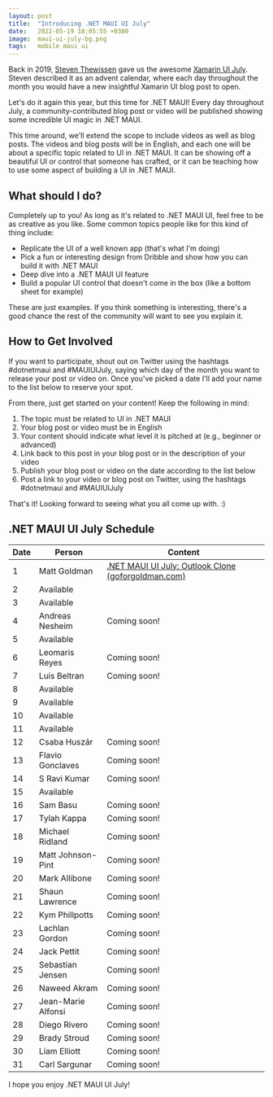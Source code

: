 ```yaml
---
layout: post
title:  "Introducing .NET MAUI UI July"
date:   2022-05-19 18:05:55 +0300
image:  maui-ui-july-bg.png
tags:   mobile maui ui
---
```


Back in 2019, [Steven Thewissen](https://thewissen.io/) gave us the awesome [Xamarin UI July](https://thewissen.io/introducing-xamarin-ui-july/). Steven described it as an advent calendar, where each day throughout the month you would have a new insightful Xamarin UI blog post to open.

Let's do it again this year, but this time for .NET MAUI! Every day throughout July, a community-contributed blog post or video will be published showing some incredible UI magic in .NET MAUI. 

This time around, we'll extend the scope to include videos as well as blog posts. The videos and blog posts will be in English, and each one will be about a specific topic related to UI in .NET MAUI. It can be showing off a beautiful UI or control that someone has crafted, or it can be teaching how to use some aspect of building a UI in .NET MAUI.

## What should I do?
Completely up to you! As long as it's related to .NET MAUI UI, feel free to be as creative as you like. Some common topics people like for this kind of thing include:

* Replicate the UI of a well known app (that's what I'm doing)
* Pick a fun or interesting design from Dribble and show how you can build it with .NET MAUI
* Deep dive into a .NET MAUI UI feature
* Build a popular UI control that doesn't come in the box (like a bottom sheet for example)

These are just examples. If you think something is interesting, there's a good chance the rest of the community will want to see you explain it.


## How to Get Involved
If you want to participate, shout out on Twitter using the hashtags #dotnetmaui and #MAUIUIJuly, saying which day of the month you want to release your post or video on. Once you've picked a date I'll add your name to the list below to reserve your spot.

From there, just get started on your content! Keep the following in mind:

1. The topic must be related to UI in .NET MAUI
2. Your blog post or video must be in English
3. Your content should indicate what level it is pitched at (e.g., beginner or advanced)
4. Link back to this post in your blog post or in the description of your video
5. Publish your blog post or video on the date according to the list below
6. Post a link to your video or blog post on Twitter, using the hashtags #dotnetmaui and #MAUIUIJuly

That's it! Looking forward to seeing what you all come up with. :)

## .NET MAUI UI July Schedule

| Date | Person             | Content                                                                                                       |
| ---- | ------------------ | ------------------------------------------------------------------------------------------------------------- |
| 1    | Matt Goldman       | [.NET MAUI UI July: Outlook Clone (goforgoldman.com)](https://goforgoldman.com/2022/06/30/outlook-clone.html) |
| 2    | Available          |                                                                                                               |
| 3    | Available          |                                                                                                               |
| 4    | Andreas Nesheim    | Coming soon!                                                                                                  |
| 5    | Available          |                                                                                                               |
| 6    | Leomaris Reyes     | Coming soon!                                                                                                  |
| 7    | Luis Beltran       | Coming soon!                                                                                                  |
| 8    | Available          |                                                                                                               |
| 9    | Available          |                                                                                                               |
| 10   | Available          |                                                                                                               |
| 11   | Available          |                                                                                                               |
| 12   | Csaba Huszár       | Coming soon!                                                                                                  |
| 13   | Flavio Gonclaves   | Coming soon!                                                                                                  |
| 14   | S Ravi Kumar       | Coming soon!                                                                                                  |
| 15   | Available          |                                                                                                               |
| 16   | Sam Basu           | Coming soon!                                                                                                  |
| 17   | Tylah Kappa        | Coming soon!                                                                                                  |
| 18   | Michael Ridland    | Coming soon!                                                                                                  |
| 19   | Matt Johnson-Pint  | Coming soon!                                                                                                  |
| 20   | Mark Allibone      | Coming soon!                                                                                                  |
| 21   | Shaun Lawrence     | Coming soon!                                                                                                  |
| 22   | Kym Phillpotts     | Coming soon!                                                                                                  |
| 23   | Lachlan Gordon     | Coming soon!                                                                                                  |
| 24   | Jack Pettit        | Coming soon!                                                                                                  |
| 25   | Sebastian Jensen   | Coming soon!                                                                                                  |
| 26   | Naweed Akram       | Coming soon!                                                                                                  |
| 27   | Jean-Marie Alfonsi | Coming soon!                                                                                                  |
| 28   | Diego Rivero       | Coming soon!                                                                                                  |
| 29   | Brady Stroud       | Coming soon!                                                                                                  |
| 30   | Liam Elliott       | Coming soon!                                                                                                  |
| 31   | Carl Sargunar      | Coming soon!                                                                                                  |

I hope you enjoy .NET MAUI UI July!